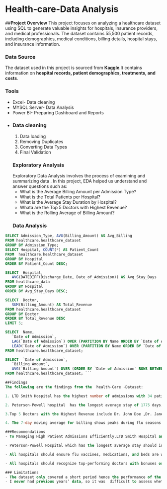# Health-care-Data Analysis
##**Project Overview**
This project focuses on analyzing a healthcare dataset using SQL to generate valuable insights for hospitals, insurance providers, and medical professionals. The dataset contains 55,500 patient records, including demographics, medical conditions, billing details, hospital stays, and insurance information.
### Data Source
The dataset used in this project is sourced from **Kaggle**.It contains information on **hospital records, patient demographics, treatments, and costs**.  
### Tools
- Excel- Data cleaning
- MYSQL Server- Data Analysis
- Power BI-  Preparing Dashboard and Reports
- ### Data cleaning
  1. Data loading
  2. Removing Duplicates
  3. Converting  Data Types
  4.  Final Validation
     ### Exploratory Analysis
  Exploratory Data Analysis involves the  process of examining and summarizing data . In this project, EDA helped us understand and answer  questions such as:
  - What is the Average Billing Amount per Admission Type?
  - What is the Total Patients per Hospital?
  - What is the Average Stay Duration by Hospital?
  - Whata are the Top 5 Doctors with Highest Revenue?
  -  What is the Rolling Average of Billing Amount?
   ### Data Analysis
 ``` sql
SELECT Admission_Type, AVG(Billing_Amount) AS Avg_Billing
FROM healthcare.healthcare_dataset 
GROUP BY Admission_Type;
SELECT Hospital, COUNT(*) AS Patient_Count
FROM  healthcare.healthcare_dataset 
GROUP BY Hospital
ORDER BY Patient_Count DESC;

SELECT  Hospital, 
    AVG(DATEDIFF(Discharge_Date, Date_of_Admission)) AS Avg_Stay_Days
FROM healthcare_data
GROUP BY Hospital
ORDER BY Avg_Stay_Days DESC;

SELECT  Doctor, 
    SUM(Billing_Amount) AS Total_Revenue
FROM healthcare.healthcare_dataset 
GROUP BY Doctor
ORDER BY Total_Revenue DESC
LIMIT 5;

SELECT  Name, 
    `Date of Admission`, 
    LAG(`Date of Admission`) OVER (PARTITION BY Name ORDER BY `Date of Admission`) AS Previous_Admission,
    LEAD(`Date of Admission`) OVER (PARTITION BY Name ORDER BY `Date of Admission`) AS Next_Admission
FROM healthcare.healthcare_dataset;
 
SELECT  `Date of Admission`, 
    `Billing Amount`, 
    AVG(`Billing Amount`) OVER (ORDER BY `Date of Admission` ROWS BETWEEN 6 PRECEDING AND CURRENT ROW) AS Moving_Avg
FROM healthcare.healthcare_dataset; ```

##Findings
The following are the findings from the  health-Care -Dataset:

1. LTD Smith Hospital has the highest number of admissions with 34 patients, followed by PLC Smith hospital with 30 patients.

2. Peterson-Powell hospital  has the longest average stay of 1775 days, while 'Cox-Sullivan' hospital has the shortest with 532 days.

3.Top 5 Doctors with the Highest Revenue include Dr. John Doe ,Dr. Jane Smith , Dr. Emily Johnson ,Dr. Kevin Williams and Dr. Mark Davi

4. The 7-day moving average for billing shows peaks during flu seasons and holiday periods, suggesting increased hospital visits.

###Recommendations
- To Managing High Patient Admissions Efficiently,LTD Smith Hospital and PLC Smith Hospital which has the highest admissions should ensure there is adequate staffing, especially during peak admission periods.

- Peterson-Powell Hospital which has the longest average stay should investigate Causes of Extended Stay and conduct audits.

- All hospitals should ensure flu vaccines, medications, and beds are well-stocked before peak seasons.

- All hospitals should recognize top-performing doctors with bonuses or career advancement opportunities.

### Limitations
- The dataset only covered a short period hence the performance of the hosp[itals  may not be fully captured.
- I never had previous years’ data, so it was  difficult to assess whether trends are new or recurring.


    
